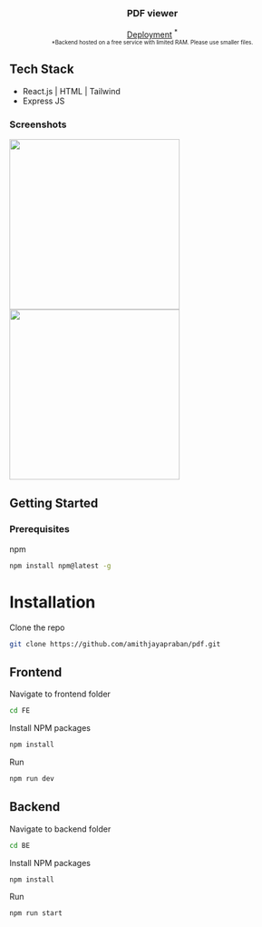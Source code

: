 




<!-- PROJECT LOGO -->
<br />
<div align="center">


<h3 align="center">PDF viewer</h3>

[Deployment](https://pdfv.vercel.app/) <sup>*</sup> <br>
<sub><sup><sup></sup>*Backend hosted on a free service with limited RAM. Please use smaller files.</sup></sub>
  
</div>







<!-- ABOUT THE PROJECT -->


## Tech Stack
- React.js | HTML | Tailwind
- Express JS 

### Screenshots


<div align="left">
<img src="https://github.com/amithjayapraban/pdf/assets/89343885/6881553b-f34d-48a2-af80-a4c5335aa55f" height="300"  />
  
  <img src="https://github.com/amithjayapraban/pdf/assets/89343885/b94a4058-bff6-4572-b291-79619d14cc30" height="300"  />
 
</div>


## Getting Started



### Prerequisites


npm
  ```sh
  npm install npm@latest -g
  ```

# Installation

Clone the repo
   ```sh
   git clone https://github.com/amithjayapraban/pdf.git
   ```
## Frontend
 Navigate to frontend folder
   ```sh
   cd FE
   ```
   
Install NPM packages
   ```sh
   npm install
   ```
 Run
   ```sh
   npm run dev
   ```
## Backend
 Navigate to backend folder
   ```sh
   cd BE
   ```
   
 Install NPM packages
   ```sh
   npm install
   ```
 Run
   ```sh
   npm run start
   ```






